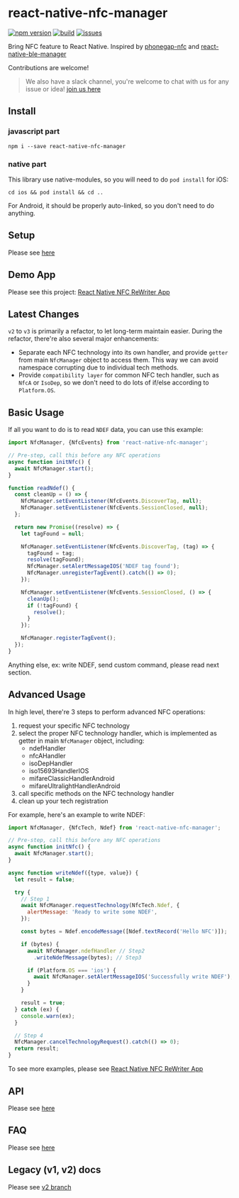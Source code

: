 # react-native-nfc-manager

[![npm version](https://img.shields.io/npm/v/react-native-nfc-manager.svg?style=flat)](https://www.npmjs.com/package/react-native-nfc-manager)
[![build](https://api.travis-ci.org/whitedogg13/react-native-nfc-manager.svg?branch=master)](https://travis-ci.org/whitedogg13/react-native-nfc-manager)
[![issues](https://img.shields.io/github/issues/whitedogg13/react-native-nfc-manager.svg?style=flat)](https://github.com/whitedogg13/react-native-nfc-manager/issues)

Bring NFC feature to React Native. Inspired by [phonegap-nfc](https://github.com/chariotsolutions/phonegap-nfc) and [react-native-ble-manager](https://github.com/innoveit/react-native-ble-manager)

Contributions are welcome!

> We also have a slack channel, you're welcome to chat with us for any issue or idea! [join us here](https://join.slack.com/t/reactnativenf-ewh2625/shared_invite/zt-mxipzsua-Vns0lMlRUTHBJzOL1tLc4Q)

## Install

### javascript part

```shell
npm i --save react-native-nfc-manager
```

### native part

This library use native-modules, so you will need to do `pod install` for iOS:

```shell
cd ios && pod install && cd ..
```

For Android, it should be properly auto-linked, so you don't need to do anything.

## Setup

Please see [here](setup.md)

## Demo App

Please see this project: [React Native NFC ReWriter App](https://github.com/revtel/react-native-nfc-rewriter)

## Latest Changes

`v2` to `v3` is primarily a refactor, to let long-term maintain easier. During the refactor, there're also several major enhancements:

- Separate each NFC technology into its own handler, and provide `getter` from main `NfcManager` object to access them. This way we can avoid namespace corrupting due to individual tech methods.
- Provide `compatibility layer` for common NFC tech handler, such as `NfcA` or `IsoDep`, so we don't need to do lots of if/else according to `Platform.OS`.

## Basic Usage

If all you want to do is to read `NDEF` data, you can use this example:

```javascript
import NfcManager, {NfcEvents} from 'react-native-nfc-manager';

// Pre-step, call this before any NFC operations
async function initNfc() {
  await NfcManager.start();
}

function readNdef() {
  const cleanUp = () => {
    NfcManager.setEventListener(NfcEvents.DiscoverTag, null);
    NfcManager.setEventListener(NfcEvents.SessionClosed, null);
  };

  return new Promise((resolve) => {
    let tagFound = null;

    NfcManager.setEventListener(NfcEvents.DiscoverTag, (tag) => {
      tagFound = tag;
      resolve(tagFound);
      NfcManager.setAlertMessageIOS('NDEF tag found');
      NfcManager.unregisterTagEvent().catch(() => 0);
    });

    NfcManager.setEventListener(NfcEvents.SessionClosed, () => {
      cleanUp();
      if (!tagFound) {
        resolve();
      }
    });

    NfcManager.registerTagEvent();
  });
}
```

Anything else, ex: write NDEF, send custom command, please read next section.

## Advanced Usage

In high level, there're 3 steps to perform advanced NFC operations:

1. request your specific NFC technology
2. select the proper NFC technology handler, which is implemented as getter in main `NfcManager` object, including:
   - ndefHandler
   - nfcAHandler
   - isoDepHandler
   - iso15693HandlerIOS
   - mifareClassicHandlerAndroid
   - mifareUltralightHandlerAndroid
3. call specific methods on the NFC technology handler
4. clean up your tech registration

For example, here's an example to write NDEF:

```javascript
import NfcManager, {NfcTech, Ndef} from 'react-native-nfc-manager';

// Pre-step, call this before any NFC operations
async function initNfc() {
  await NfcManager.start();
}

async function writeNdef({type, value}) {
  let result = false;

  try {
    // Step 1
    await NfcManager.requestTechnology(NfcTech.Ndef, {
      alertMessage: 'Ready to write some NDEF',
    });

    const bytes = Ndef.encodeMessage([Ndef.textRecord('Hello NFC')]);

    if (bytes) {
      await NfcManager.ndefHandler // Step2
        .writeNdefMessage(bytes); // Step3

      if (Platform.OS === 'ios') {
        await NfcManager.setAlertMessageIOS('Successfully write NDEF');
      }
    }

    result = true;
  } catch (ex) {
    console.warn(ex);
  }

  // Step 4
  NfcManager.cancelTechnologyRequest().catch(() => 0);
  return result;
}
```

To see more examples, please see [React Native NFC ReWriter App](https://github.com/revtel/react-native-nfc-rewriter)

## API

Please see [here](index.d.ts)

## FAQ

Please see [here](FAQ.md)

## Legacy (v1, v2) docs

Please see [v2 branch](https://github.com/whitedogg13/react-native-nfc-manager/tree/v2)

